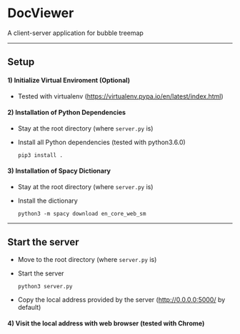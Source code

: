 # DocViewer
A client-server application for bubble treemap

******

Setup
-----

#### 1) Initialize Virtual Enviroment (Optional)
* Tested with virtualenv (https://virtualenv.pypa.io/en/latest/index.html)

#### 2) Installation of Python Dependencies
* Stay at the root directory (where `server.py` is)

* Install all Python dependencies (tested with python3.6.0)

    `pip3 install .`

#### 3) Installation of Spacy Dictionary
* Stay at the root directory (where `server.py` is)

* Install the dictionary

    `python3 -m spacy download en_core_web_sm`

******
Start the server
-----
* Move to the root directory (where `server.py` is)

* Start the server

    `python3 server.py`

* Copy the local address provided by the server (http://0.0.0.0:5000/ by default)

#### 4) Visit the local address with web browser (tested with Chrome)